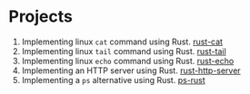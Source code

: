 # Projects

1. Implementing linux `cat` command using Rust. [rust-cat](./rust-cat/)
1. Implementing linux `tail` command using Rust. [rust-tail](./rust-tail/)
1. Implementing linux `echo` command using Rust. [rust-echo](./rust-echo/)
1. Implementing an HTTP server using Rust. [rust-http-server](./rust-http-server)
1. Implementing a `ps` alternative using Rust. [ps-rust](./rust-ps)
